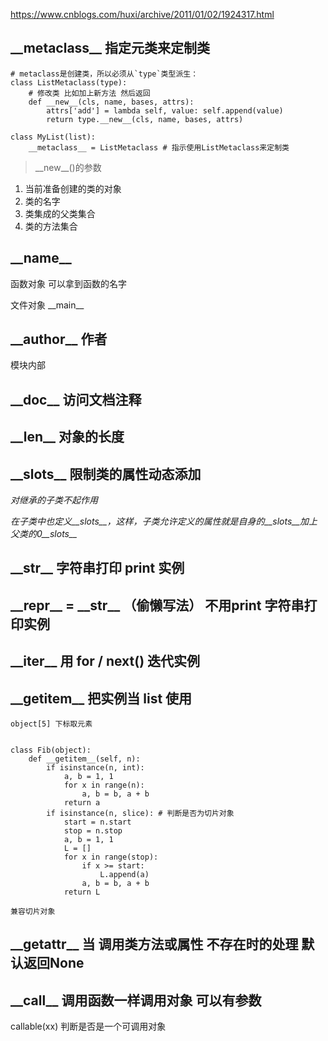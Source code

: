 https://www.cnblogs.com/huxi/archive/2011/01/02/1924317.html


## \_\_metaclass__  指定元类来定制类

	# metaclass是创建类，所以必须从`type`类型派生：
	class ListMetaclass(type):
		# 修改类 比如加上新方法 然后返回
	    def __new__(cls, name, bases, attrs):
	        attrs['add'] = lambda self, value: self.append(value)
	        return type.__new__(cls, name, bases, attrs)
	
	class MyList(list):
	    __metaclass__ = ListMetaclass # 指示使用ListMetaclass来定制类

> \_\_new__()的参数

1. 当前准备创建的类的对象
2. 类的名字
3. 类集成的父类集合
4. 类的方法集合


	


##  \_\_name__

函数对象 可以拿到函数的名字

文件对象 \_\_main__

## \_\_author__ 作者

模块内部

## \_\_doc__  访问文档注释


## \_\_len__ 对象的长度

## \_\_slots__ 限制类的属性动态添加

*对继承的子类不起作用*

*在子类中也定义\_\_slots\_\_，这样，子类允许定义的属性就是自身的\_\_slots\_\_加上父类的0\_\_slots\_\_*

## \_\_str__ 字符串打印 print 实例

## \_\_repr__ = \_\_str__ （偷懒写法）  不用print 字符串打印实例


## \_\_iter__ 用 for / next() 迭代实例

## \_\_getitem__ 把实例当 list 使用  

	object[5] 下标取元素
	

 	class Fib(object):
	    def __getitem__(self, n):
	        if isinstance(n, int):
	            a, b = 1, 1
	            for x in range(n):
	                a, b = b, a + b
	            return a
	        if isinstance(n, slice): # 判断是否为切片对象
	            start = n.start
	            stop = n.stop
	            a, b = 1, 1
	            L = []
	            for x in range(stop):
	                if x >= start:
	                    L.append(a)
	                a, b = b, a + b
	            return L

	兼容切片对象



## \_\_getattr__ 当 调用类方法或属性 不存在时的处理  默认返回None


## \_\_call__ 调用函数一样调用对象  可以有参数

callable(xx) 判断是否是一个可调用对象







 


